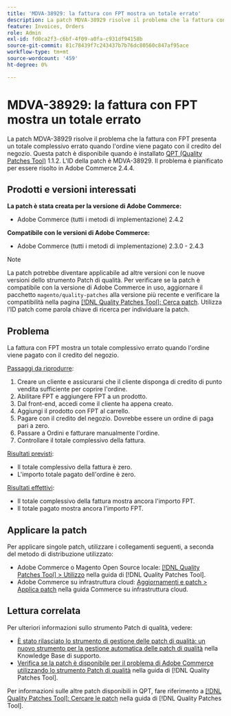 ```yaml
---
title: 'MDVA-38929: la fattura con FPT mostra un totale errato'
description: La patch MDVA-38929 risolve il problema che la fattura con FPT presenta un totale complessivo errato quando l'ordine viene pagato con il credito del negozio. Questa patch è disponibile quando è installato [Quality Patches Tool (QPT)](https://experienceleague.adobe.com/it/docs/commerce-knowledge-base/kb/announcements/commerce-announcements/magento-quality-patches-released-new-tool-to-self-serve-quality-patches) 1.1.2. L'ID della patch è MDVA-38929. Il problema è pianificato per essere risolto in Adobe Commerce 2.4.4.
feature: Invoices, Orders
role: Admin
exl-id: fd0ca2f3-c6bf-4f09-a0fa-c931df94158b
source-git-commit: 81c78439f7c243437b7b76dc80560c847af95ace
workflow-type: tm+mt
source-wordcount: '459'
ht-degree: 0%

---
```


# MDVA-38929: la fattura con FPT mostra un totale errato

La patch MDVA-38929 risolve il problema che la fattura con FPT presenta un totale complessivo errato quando l&#39;ordine viene pagato con il credito del negozio. Questa patch è disponibile quando è installato [QPT (Quality Patches Tool)](https://experienceleague.adobe.com/it/docs/commerce-knowledge-base/kb/announcements/commerce-announcements/magento-quality-patches-released-new-tool-to-self-serve-quality-patches) 1.1.2. L&#39;ID della patch è MDVA-38929. Il problema è pianificato per essere risolto in Adobe Commerce 2.4.4.

## Prodotti e versioni interessati

**La patch è stata creata per la versione di Adobe Commerce:**

* Adobe Commerce (tutti i metodi di implementazione) 2.4.2

**Compatibile con le versioni di Adobe Commerce:**

* Adobe Commerce (tutti i metodi di implementazione) 2.3.0 - 2.4.3

>[!NOTE]
>
>La patch potrebbe diventare applicabile ad altre versioni con le nuove versioni dello strumento Patch di qualità. Per verificare se la patch è compatibile con la versione di Adobe Commerce in uso, aggiornare il pacchetto `magento/quality-patches` alla versione più recente e verificare la compatibilità nella pagina [[!DNL Quality Patches Tool]: Cerca patch](https://experienceleague.adobe.com/it/docs/commerce-knowledge-base/kb/announcements/commerce-announcements/magento-quality-patches-released-new-tool-to-self-serve-quality-patches). Utilizza l’ID patch come parola chiave di ricerca per individuare la patch.

## Problema

La fattura con FPT mostra un totale complessivo errato quando l&#39;ordine viene pagato con il credito del negozio.

<u>Passaggi da riprodurre</u>:

1. Creare un cliente e assicurarsi che il cliente disponga di credito di punto vendita sufficiente per coprire l&#39;ordine.
1. Abilitare FPT e aggiungere FPT a un prodotto.
1. Dal front-end, accedi come il cliente ha appena creato.
1. Aggiungi il prodotto con FPT al carrello.
1. Pagare con il credito del negozio. Dovrebbe essere un ordine di paga pari a zero.
1. Passare a Ordini e fatturare manualmente l&#39;ordine.
1. Controllare il totale complessivo della fattura.

<u>Risultati previsti</u>:

* Il totale complessivo della fattura è zero.
* L&#39;importo totale pagato dell&#39;ordine è zero.

<u>Risultati effettivi</u>:

* Il totale complessivo della fattura mostra ancora l&#39;importo FPT.
* Il totale pagato mostra ancora l&#39;importo FPT.

## Applicare la patch

Per applicare singole patch, utilizzare i collegamenti seguenti, a seconda del metodo di distribuzione utilizzato:

* Adobe Commerce o Magento Open Source locale: [[!DNL Quality Patches Tool] > Utilizzo](/help/tools/quality-patches-tool/usage.md) nella guida di [!DNL Quality Patches Tool].
* Adobe Commerce su infrastruttura cloud: [Aggiornamenti e patch > Applica patch](https://experienceleague.adobe.com/docs/commerce-cloud-service/user-guide/develop/upgrade/apply-patches.html?lang=it) nella guida Commerce su infrastruttura cloud.

## Lettura correlata

Per ulteriori informazioni sullo strumento Patch di qualità, vedere:

* [È stato rilasciato lo strumento di gestione delle patch di qualità: un nuovo strumento per la gestione automatica delle patch di qualità](https://experienceleague.adobe.com/it/docs/commerce-knowledge-base/kb/announcements/commerce-announcements/magento-quality-patches-released-new-tool-to-self-serve-quality-patches) nella Knowledge Base di supporto.
* [Verifica se la patch è disponibile per il problema di Adobe Commerce utilizzando lo strumento Patch di qualità](/help/tools/quality-patches-tool/patches-available-in-qpt/check-patch-for-magento-issue-with-magento-quality-patches.md) nella guida di [!DNL Quality Patches Tool].

Per informazioni sulle altre patch disponibili in QPT, fare riferimento a [[!DNL Quality Patches Tool]: Cercare le patch](https://experienceleague.adobe.com/tools/commerce-quality-patches/index.html?lang=it) nella guida di [!DNL Quality Patches Tool].
